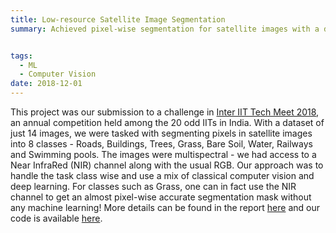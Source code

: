 ```yaml
---
title: Low-resource Satellite Image Segmentation
summary: Achieved pixel-wise segmentation for satellite images with a dataset of just 14 images!


tags:
  - ML
  - Computer Vision
date: 2018-12-01
---
```


This project was our submission to a challenge in [Inter IIT Tech Meet 2018](https://www.iitb.ac.in/en/event/7th-inter-iit-tech-meet),
an annual competition held among the 20 odd IITs in India. With a dataset of just 14 images, we were tasked with segmenting
pixels in satellite images into 8 classes - Roads, Buildings, Trees, Grass, Bare Soil, Water, Railways and Swimming
pools. The images were multispectral - we had access to a Near InfraRed (NIR) channel along with the usual RGB. Our approach
was to handle the task class wise and use a mix of classical computer vision and deep learning. For classes such as 
Grass, one can in fact use the NIR channel to get an almost pixel-wise accurate segmentation mask without any machine learning!
More details can be found in the report [here](https://github.com/iitmcvg/eye-in-the-sky/blob/master/InterIIT_2018-IITM.pdf) and our
code is available [here](https://github.com/iitmcvg/eye-in-the-sky). 
